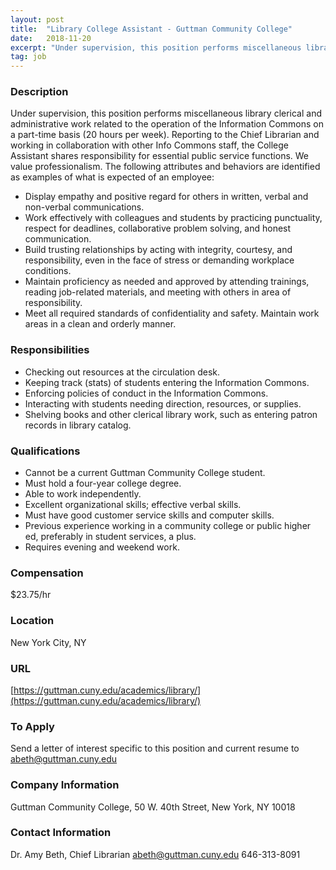 ```yaml
---
layout: post
title:  "Library College Assistant - Guttman Community College"
date:   2018-11-20
excerpt: "Under supervision, this position performs miscellaneous library clerical and administrative work related to the operation of the Information Commons on a part-time basis (20 hours per week). Reporting to the Chief Librarian and working in collaboration with other Info Commons staff, the College Assistant shares responsibility for essential public service..."
tag: job
---
```


### Description   


Under supervision, this position performs miscellaneous library clerical and administrative work related to the operation of the Information Commons on a part-time basis (20 hours per week). Reporting to the Chief Librarian and working in collaboration with other Info Commons staff, the College Assistant shares responsibility for essential public service functions. We value professionalism. The following attributes and behaviors are identified as examples of what is expected of an employee:
-	Display empathy and positive regard for others in written, verbal and non-verbal communications.
-	Work effectively with colleagues and students by practicing punctuality, respect for deadlines, collaborative problem solving, and honest communication. 
-	Build trusting relationships by acting with integrity, courtesy, and responsibility, even in the face of stress or demanding workplace conditions.
-	Maintain proficiency as needed and approved by attending trainings, reading job-related materials, and meeting with others in area of responsibility. 
-	Meet all required standards of confidentiality and safety. Maintain work areas in a clean and orderly manner. 



### Responsibilities   

-	Checking out resources at the circulation desk.
-	Keeping track (stats) of students entering the Information Commons.
-	Enforcing policies of conduct in the Information Commons.
-	Interacting with students needing direction, resources, or supplies.
-	Shelving books and other clerical library work, such as entering patron records in library catalog.



### Qualifications   

-	Cannot be a current Guttman Community College student.   
-	Must hold a four-year college degree.
-	Able to work independently.
-	Excellent organizational skills; effective verbal skills.
-	Must have good customer service skills and computer skills.
-	Previous experience working in a community college or public higher ed, preferably in student services, a plus.
-	Requires evening and weekend work.



### Compensation   

$23.75/hr


### Location   

New York City, NY


### URL   

[https://guttman.cuny.edu/academics/library/](https://guttman.cuny.edu/academics/library/)

### To Apply   

Send a letter of interest specific to this position and current resume to abeth@guttman.cuny.edu


### Company Information   

Guttman Community College, 50 W. 40th Street, New York, NY 10018


### Contact Information   

Dr. Amy Beth, Chief Librarian abeth@guttman.cuny.edu 646-313-8091

